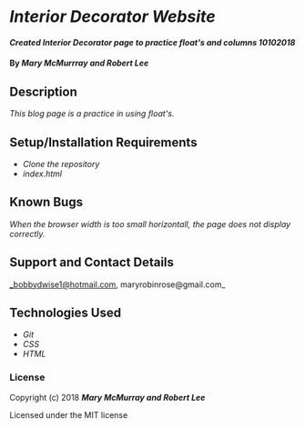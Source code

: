 # _Interior Decorator Website_

#### _Created Interior Decorator page to practice float's and columns 10102018_

#### By _**Mary McMurrray and Robert Lee**_

## Description

_This blog page is a practice in using float's._

## Setup/Installation Requirements

* _Clone the repository_
* _index.html_

## Known Bugs

_When the browser width is too small horizontall, the page does not display correctly._

## Support and Contact Details

_bobbydwise1@hotmail.com, maryrobinrose@gmail.com_

## Technologies Used

* _Git_
* _CSS_
* _HTML_

### License

Copyright (c) 2018 **_Mary McMurray and Robert Lee_**

Licensed under the MIT license
